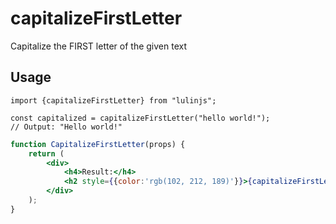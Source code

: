 # capitalizeFirstLetter

Capitalize the FIRST letter of the given text

## Usage

```tsx
import {capitalizeFirstLetter} from "lulinjs";

const capitalized = capitalizeFirstLetter("hello world!");
// Output: "Hello world!"
```

```jsx live
function CapitalizeFirstLetter(props) {
    return (
        <div>
            <h4>Result:</h4>
            <h2 style={{color:'rgb(102, 212, 189)'}}>{capitalizeFirstLetter("hello world!")}</h2>
        </div>
    );
}
```
